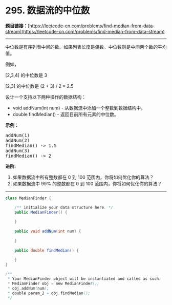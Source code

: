 # 295. 数据流的中位数

**题目链接：**[https://leetcode-cn.com/problems/find-median-from-data-stream](https://leetcode-cn.com/problems/find-median-from-data-stream)

---

<div class="content__1Y2H">
 <div class="notranslate">
  <p>中位数是有序列表中间的数。如果列表长度是偶数，中位数则是中间两个数的平均值。</p> 
  <p>例如，</p> 
  <p>[2,3,4]&nbsp;的中位数是 3</p> 
  <p>[2,3] 的中位数是 (2 + 3) / 2 = 2.5</p> 
  <p>设计一个支持以下两种操作的数据结构：</p> 
  <ul> 
   <li>void addNum(int num) - 从数据流中添加一个整数到数据结构中。</li> 
   <li>double findMedian() - 返回目前所有元素的中位数。</li> 
  </ul> 
  <p><strong>示例：</strong></p> 
  <pre class="language-text">addNum(1)
addNum(2)
findMedian() -&gt; 1.5
addNum(3) 
findMedian() -&gt; 2</pre> 
  <p><strong>进阶:</strong></p> 
  <ol> 
   <li>如果数据流中所有整数都在 0 到 100 范围内，你将如何优化你的算法？</li> 
   <li>如果数据流中 99% 的整数都在 0 到 100 范围内，你将如何优化你的算法？</li> 
  </ol> 
 </div>
</div>

---

```java
class MedianFinder {

    /** initialize your data structure here. */
    public MedianFinder() {
        
    }
    
    public void addNum(int num) {
        
    }
    
    public double findMedian() {
        
    }
}

/**
 * Your MedianFinder object will be instantiated and called as such:
 * MedianFinder obj = new MedianFinder();
 * obj.addNum(num);
 * double param_2 = obj.findMedian();
 */
```